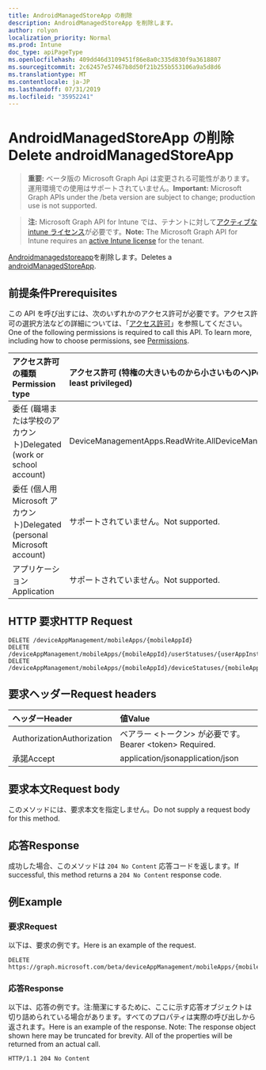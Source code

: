 ```yaml
---
title: AndroidManagedStoreApp の削除
description: AndroidManagedStoreApp を削除します。
author: rolyon
localization_priority: Normal
ms.prod: Intune
doc_type: apiPageType
ms.openlocfilehash: 409dd46d3109451f86e8a0c335d830f9a3618807
ms.sourcegitcommit: 2c62457e57467b8d50f21b255b553106a9a5d8d6
ms.translationtype: MT
ms.contentlocale: ja-JP
ms.lasthandoff: 07/31/2019
ms.locfileid: "35952241"
---
```

# <a name="delete-androidmanagedstoreapp"></a><span data-ttu-id="4c7a8-103">AndroidManagedStoreApp の削除</span><span class="sxs-lookup"><span data-stu-id="4c7a8-103">Delete androidManagedStoreApp</span></span>

> <span data-ttu-id="4c7a8-104">**重要:** ベータ版の Microsoft Graph Api は変更される可能性があります。運用環境での使用はサポートされていません。</span><span class="sxs-lookup"><span data-stu-id="4c7a8-104">**Important:** Microsoft Graph APIs under the /beta version are subject to change; production use is not supported.</span></span>

> <span data-ttu-id="4c7a8-105">**注:** Microsoft Graph API for Intune では、テナントに対して[アクティブな intune ライセンス](https://go.microsoft.com/fwlink/?linkid=839381)が必要です。</span><span class="sxs-lookup"><span data-stu-id="4c7a8-105">**Note:** The Microsoft Graph API for Intune requires an [active Intune license](https://go.microsoft.com/fwlink/?linkid=839381) for the tenant.</span></span>

<span data-ttu-id="4c7a8-106">[Androidmanagedstoreapp](../resources/intune-apps-androidmanagedstoreapp.md)を削除します。</span><span class="sxs-lookup"><span data-stu-id="4c7a8-106">Deletes a [androidManagedStoreApp](../resources/intune-apps-androidmanagedstoreapp.md).</span></span>

## <a name="prerequisites"></a><span data-ttu-id="4c7a8-107">前提条件</span><span class="sxs-lookup"><span data-stu-id="4c7a8-107">Prerequisites</span></span>
<span data-ttu-id="4c7a8-p101">この API を呼び出すには、次のいずれかのアクセス許可が必要です。アクセス許可の選択方法などの詳細については、「[アクセス許可](/graph/permissions-reference)」を参照してください。</span><span class="sxs-lookup"><span data-stu-id="4c7a8-p101">One of the following permissions is required to call this API. To learn more, including how to choose permissions, see [Permissions](/graph/permissions-reference).</span></span>

|<span data-ttu-id="4c7a8-110">アクセス許可の種類</span><span class="sxs-lookup"><span data-stu-id="4c7a8-110">Permission type</span></span>|<span data-ttu-id="4c7a8-111">アクセス許可 (特権の大きいものから小さいものへ)</span><span class="sxs-lookup"><span data-stu-id="4c7a8-111">Permissions (from most to least privileged)</span></span>|
|:---|:---|
|<span data-ttu-id="4c7a8-112">委任 (職場または学校のアカウント)</span><span class="sxs-lookup"><span data-stu-id="4c7a8-112">Delegated (work or school account)</span></span>|<span data-ttu-id="4c7a8-113">DeviceManagementApps.ReadWrite.All</span><span class="sxs-lookup"><span data-stu-id="4c7a8-113">DeviceManagementApps.ReadWrite.All</span></span>|
|<span data-ttu-id="4c7a8-114">委任 (個人用 Microsoft アカウント)</span><span class="sxs-lookup"><span data-stu-id="4c7a8-114">Delegated (personal Microsoft account)</span></span>|<span data-ttu-id="4c7a8-115">サポートされていません。</span><span class="sxs-lookup"><span data-stu-id="4c7a8-115">Not supported.</span></span>|
|<span data-ttu-id="4c7a8-116">アプリケーション</span><span class="sxs-lookup"><span data-stu-id="4c7a8-116">Application</span></span>|<span data-ttu-id="4c7a8-117">サポートされていません。</span><span class="sxs-lookup"><span data-stu-id="4c7a8-117">Not supported.</span></span>|

## <a name="http-request"></a><span data-ttu-id="4c7a8-118">HTTP 要求</span><span class="sxs-lookup"><span data-stu-id="4c7a8-118">HTTP Request</span></span>
<!-- {
  "blockType": "ignored"
}
-->
``` http
DELETE /deviceAppManagement/mobileApps/{mobileAppId}
DELETE /deviceAppManagement/mobileApps/{mobileAppId}/userStatuses/{userAppInstallStatusId}/app
DELETE /deviceAppManagement/mobileApps/{mobileAppId}/deviceStatuses/{mobileAppInstallStatusId}/app
```

## <a name="request-headers"></a><span data-ttu-id="4c7a8-119">要求ヘッダー</span><span class="sxs-lookup"><span data-stu-id="4c7a8-119">Request headers</span></span>
|<span data-ttu-id="4c7a8-120">ヘッダー</span><span class="sxs-lookup"><span data-stu-id="4c7a8-120">Header</span></span>|<span data-ttu-id="4c7a8-121">値</span><span class="sxs-lookup"><span data-stu-id="4c7a8-121">Value</span></span>|
|:---|:---|
|<span data-ttu-id="4c7a8-122">Authorization</span><span class="sxs-lookup"><span data-stu-id="4c7a8-122">Authorization</span></span>|<span data-ttu-id="4c7a8-123">ベアラー &lt;トークン&gt; が必要です。</span><span class="sxs-lookup"><span data-stu-id="4c7a8-123">Bearer &lt;token&gt; Required.</span></span>|
|<span data-ttu-id="4c7a8-124">承諾</span><span class="sxs-lookup"><span data-stu-id="4c7a8-124">Accept</span></span>|<span data-ttu-id="4c7a8-125">application/json</span><span class="sxs-lookup"><span data-stu-id="4c7a8-125">application/json</span></span>|

## <a name="request-body"></a><span data-ttu-id="4c7a8-126">要求本文</span><span class="sxs-lookup"><span data-stu-id="4c7a8-126">Request body</span></span>
<span data-ttu-id="4c7a8-127">このメソッドには、要求本文を指定しません。</span><span class="sxs-lookup"><span data-stu-id="4c7a8-127">Do not supply a request body for this method.</span></span>

## <a name="response"></a><span data-ttu-id="4c7a8-128">応答</span><span class="sxs-lookup"><span data-stu-id="4c7a8-128">Response</span></span>
<span data-ttu-id="4c7a8-129">成功した場合、このメソッドは `204 No Content` 応答コードを返します。</span><span class="sxs-lookup"><span data-stu-id="4c7a8-129">If successful, this method returns a `204 No Content` response code.</span></span>

## <a name="example"></a><span data-ttu-id="4c7a8-130">例</span><span class="sxs-lookup"><span data-stu-id="4c7a8-130">Example</span></span>

### <a name="request"></a><span data-ttu-id="4c7a8-131">要求</span><span class="sxs-lookup"><span data-stu-id="4c7a8-131">Request</span></span>
<span data-ttu-id="4c7a8-132">以下は、要求の例です。</span><span class="sxs-lookup"><span data-stu-id="4c7a8-132">Here is an example of the request.</span></span>
``` http
DELETE https://graph.microsoft.com/beta/deviceAppManagement/mobileApps/{mobileAppId}
```

### <a name="response"></a><span data-ttu-id="4c7a8-133">応答</span><span class="sxs-lookup"><span data-stu-id="4c7a8-133">Response</span></span>
<span data-ttu-id="4c7a8-p102">以下は、応答の例です。注:簡潔にするために、ここに示す応答オブジェクトは切り詰められている場合があります。すべてのプロパティは実際の呼び出しから返されます。</span><span class="sxs-lookup"><span data-stu-id="4c7a8-p102">Here is an example of the response. Note: The response object shown here may be truncated for brevity. All of the properties will be returned from an actual call.</span></span>
``` http
HTTP/1.1 204 No Content
```





